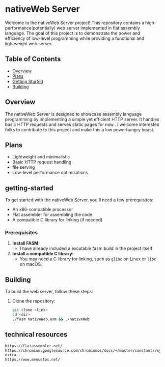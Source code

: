 # nativeWeb Server

Welcome to the nativeWeb Server project! This repository contains a high-performance(potentially) web server implemented in flat assembly language. The goal of this project is to demonstrate the power and efficiency of low-level programming while providing a functional and lightweight web server. 

## Table of Contents

- [Overview](#overview)
- [Plans](#plans)
- [Getting Started](#getting-started)
- [Building](#building)

## Overview

The nativeWeb Server is designed to showcase assembly language programming by implementing a simple yet efficient HTTP server. It handles basic HTTP requests and serves static pages for now . 
i welcome interested folks to contribute to this project and make this a low powerhungry beast.  

## Plans

- Lightweight and minimalistic 
- Basic HTTP request handling
- file serving
- Low-level performance optimizations

## getting-started

To get started with the nativeWeb Server, you'll need a few prerequisites:

- An x86-compatible processor
- Flat assembler for assembling the code
- A compatible C library for linking (if needed)

### Prerequisites

1. **Install FASM:**
   - I have already included a excutable fasm build in the project itself
2. **Install a compatible C library:**
   - You may need a C library for linking, such as `glibc` on Linux or `libc` on macOS.

## Building

To build the web server, follow these steps:

1. Clone the repository:
   ```bash
   git clone <link>
   cd <dir>
   ./fasm nativeWeb.asm && ./nativeWeb
## technical resources
  ```bash
  https://flatassembler.net/
  https://chromium.googlesource.com/chromiumos/docs/+/master/constants/syscalls.md
  extra -
  https://www.menuetos.net/ 
